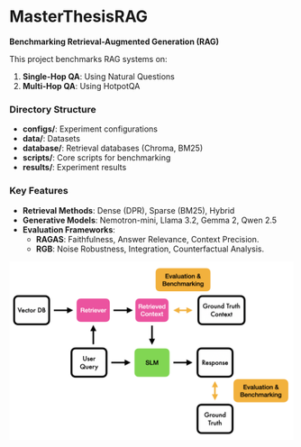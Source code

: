 # MasterThesisRAG
**Benchmarking Retrieval-Augmented Generation (RAG)**

This project benchmarks RAG systems on:
1. **Single-Hop QA**: Using Natural Questions
2. **Multi-Hop QA**: Using HotpotQA

### **Directory Structure**
- **configs/**: Experiment configurations
- **data/**: Datasets
- **database/**: Retrieval databases (Chroma, BM25)
- **scripts/**: Core scripts for benchmarking
- **results/**: Experiment results

### **Key Features**
- **Retrieval Methods**: Dense (DPR), Sparse (BM25), Hybrid
- **Generative Models**: Nemotron-mini, Llama 3.2, Gemma 2, Qwen 2.5
- **Evaluation Frameworks**:
  - **RAGAS**: Faithfulness, Answer Relevance, Context Precision.
  - **RGB**: Noise Robustness, Integration, Counterfactual Analysis.

![Alt text](/images/pipelineRAG.png)